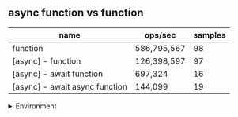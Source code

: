 ## async function vs function

|name|ops/sec|samples|
|-|-|-|
|function|586,795,567|98|
|[async] - function|126,398,597|97|
|[async] - await function|697,324|16|
|[async] - await async function|144,099|19|


<details>
<summary>Environment</summary>

* __Machine:__ linux x64 | 2 vCPUs | 6.8GB Mem
* __Run:__ Thu Oct 26 2023 23:42:36 GMT+0000 (Coordinated Universal Time)
</details>

<!--
{"environment":{"platform":"linux","arch":"x64","cpus":2,"totalMemory":6.7597503662109375},"benchmarks":[{"name":"function","opsSec":586795567.3173264,"samples":7},{"name":"[async] - function","opsSec":126398597.13724816,"samples":10},{"name":"[async] - await function","opsSec":697324.0992698827,"samples":3},{"name":"[async] - await async function","opsSec":144098.54333031076,"samples":3}]}-->
